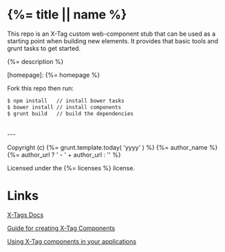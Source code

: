 # {%= title || name %}

This repo is an X-Tag custom web-component stub that can be used as a starting point when building new elements.  It provides that basic tools and grunt tasks to get started.

{%= description %}

[homepage]: {%= homepage %}

Fork this repo then run:

```bash
$ npm install	// install bower tasks
$ bower install	// install components
$ grunt build   // build the dependencies

```

<br>
---

Copyright (c) {%= grunt.template.today( 'yyyy' ) %} {%= author_name %}{%= author_url ? ' - ' + author_url : '' %}

Licensed under the {%= licenses %} license.

# Links

[X-Tags Docs](http://x-tags.org/docs)

[Guide for creating X-Tag Components](https://github.com/x-tag/core/wiki/Creating-X-Tag-Components)

[Using X-Tag components in your applications](https://github.com/x-tag/core/wiki/Using-our-Web-Components-in-Your-Application)

